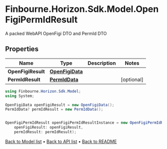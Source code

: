 # Finbourne.Horizon.Sdk.Model.OpenFigiPermIdResult
A packed WebAPI OpenFigi DTO and PermId DTO

## Properties

Name | Type | Description | Notes
------------ | ------------- | ------------- | -------------
**OpenFigiResult** | [**OpenFigiData**](OpenFigiData.md) |  | 
**PermIdResult** | [**PermIdData**](PermIdData.md) |  | [optional] 

```csharp
using Finbourne.Horizon.Sdk.Model;
using System;

OpenFigiData openFigiResult = new OpenFigiData();
PermIdData? permIdResult = new PermIdData();


OpenFigiPermIdResult openFigiPermIdResultInstance = new OpenFigiPermIdResult(
    openFigiResult: openFigiResult,
    permIdResult: permIdResult);
```

[Back to Model list](../README.md#documentation-for-models) &#8226; [Back to API list](../README.md#documentation-for-api-endpoints) &#8226; [Back to README](../README.md)
